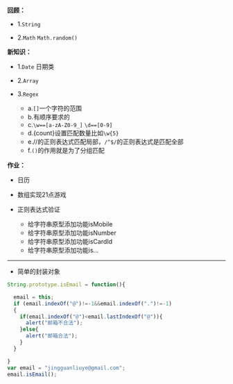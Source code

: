 **回顾：**

   - 1.`String`

   - 2.`Math`  `Math.random()`

**新知识：**

- 1.`Date` 日期类

- 2.`Array`

- 3.`Regex`

    - a.`[]`一个字符的范围
    - b.有顺序要求的
    - c.`\w==[a-zA-Z0-9_]`  `\d==[0-9]`
    - d.{count}设置匹配数量比如`\w{5}`
    - e.//的正则表达式匹配局部，`/^$/`的正则表达式是匹配全部
    - f.`()`的作用就是为了分组匹配

**作业：**

- 日历
- 数组实现21点游戏
- 正则表达式验证

  - 给字符串原型添加功能isMobile
  - 给字符串原型添加功能isNumber
  - 给字符串原型添加功能isCardId
  - 给字符串原型添加功能is...

---

- 简单的封装对象

```javascript
String.prototype.isEmail = function(){

  email = this;
  if (email.indexOf("@")!=-1&&email.indexOf(".")!=-1)
  {
    if(email.indexOf("@")<email.lastIndexOf("@")){
      alert("邮箱不合法");
    }else{
      alert("邮箱合法");
    }
  }

}
var email = "jingguanliuye@gmail.com";
email.isEmail();
```

